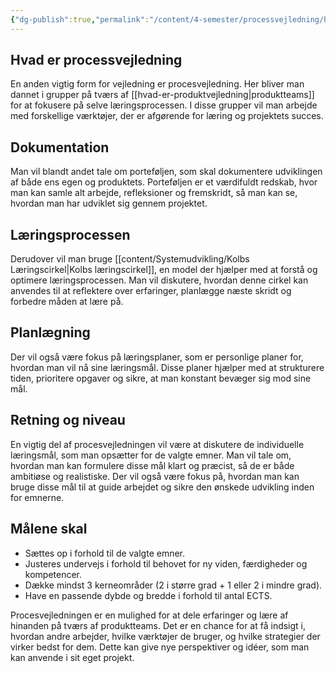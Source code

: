 ```yaml
---
{"dg-publish":true,"permalink":"/content/4-semester/processvejledning/hvad-er-processvejledning/","title":"Hvad Er Processvejledning","tags":["Systemudvikling","Processvejledning"]}
---
```



## Hvad er processvejledning

En anden vigtig form for vejledning er procesvejledning. Her bliver man dannet i
grupper på tværs af [[hvad-er-produktvejledning\|produktteams]] for at fokusere
på selve læringsprocessen.
I disse grupper vil man arbejde med forskellige værktøjer, der er afgørende
for læring og projektets succes.

## Dokumentation

Man vil blandt andet tale om porteføljen, som skal dokumentere udviklingen af
både ens egen og produktets. Porteføljen er et værdifuldt redskab, hvor man
kan samle alt arbejde, refleksioner og fremskridt, så man kan se, hvordan
man har udviklet sig gennem projektet.

## Læringsprocessen

Derudover vil man bruge [[content/Systemudvikling/Kolbs Læringscirkel\|Kolbs læringscirkel]], en model der hjælper med at
forstå og optimere læringsprocessen. Man vil diskutere, hvordan denne cirkel
kan anvendes til at reflektere over erfaringer, planlægge næste skridt og
forbedre måden at lære på.

## Planlægning

Der vil også være fokus på læringsplaner, som er personlige planer for,
hvordan man vil nå sine læringsmål. Disse planer hjælper med at strukturere
tiden, prioritere opgaver og sikre, at man konstant bevæger sig mod sine mål.

## Retning og niveau

En vigtig del af procesvejledningen vil være at diskutere de individuelle
læringsmål, som man opsætter for de valgte emner. Man vil tale om, hvordan
man kan formulere disse mål klart og præcist, så de er både ambitiøse og
realistiske. Der vil også være fokus på, hvordan man kan bruge disse mål
til at guide arbejdet og sikre den ønskede udvikling inden for emnerne.

## Målene skal

- Sættes op i forhold til de valgte emner.
- Justeres undervejs i forhold til behovet for ny viden, færdigheder og kompetencer.
- Dække mindst 3 kerneområder (2 i større grad + 1 eller 2 i mindre grad).
- Have en passende dybde og bredde i forhold til antal ECTS.

Procesvejledningen er en mulighed for at dele erfaringer og lære af hinanden
på tværs af produktteams. Det er en chance for at få indsigt i, hvordan
andre arbejder, hvilke værktøjer de bruger, og hvilke strategier der virker
bedst for dem. Dette kan give nye perspektiver og idéer, som man kan anvende
i sit eget projekt.
